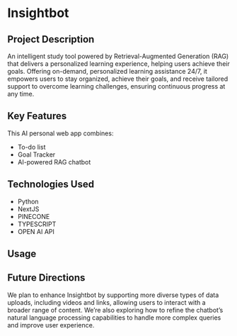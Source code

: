 # Insightbot
## Project Description
An intelligent study tool powered by Retrieval-Augmented Generation (RAG) that delivers a personalized learning experience, helping users achieve their goals. Offering on-demand, personalized learning assistance 24/7, it empowers users to stay organized, achieve their goals, and receive tailored support to overcome learning challenges, ensuring continuous progress at any time.

## Key Features
This AI personal web app combines:
- To-do list
- Goal Tracker
- AI-powered RAG chatbot

## Technologies Used
- Python
- NextJS
- PINECONE
- TYPESCRIPT
- OPEN AI API

## Usage

## Future Directions
We plan to enhance Insightbot by supporting more diverse types of data uploads, including videos and links, allowing users to interact with a broader range of content. We’re also exploring how to refine the chatbot’s natural language processing capabilities to handle more complex queries and improve user experience.

